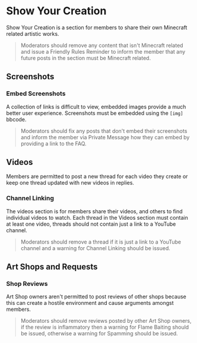 # Show Your Creation

Show Your Creation is a section for members to share their own Minecraft related artistic works.

> Moderators should remove any content that isn't Minecraft related and issue a Friendly Rules Reminder to inform the member that any future posts in the section must be Minecraft related.

## Screenshots

### Embed Screenshots 

A collection of links is difficult to view, embedded images provide a much better user experience. Screenshots must be embedded using the `[img]` bbcode.

> Moderators should fix any posts that don't embed their screenshots and inform the member via Private Message how they can embed by providing a link to the FAQ.

## Videos

Members are permitted to post a new thread for each video they create or keep one thread updated with new videos in replies.

### Channel Linking

The videos section is for members share their videos, and others to find individual videos to watch. Each thread in the Videos section must contain at least one video, threads should not contain just a link to a YouTube channel.

> Moderators should remove a thread if it is just a link to a YouTube channel and a warning for Channel Linking should be issued.

## Art Shops and Requests

### Shop Reviews

Art Shop owners aren't permitted to post reviews of other shops because this can create a hostile environment and cause arguments amongst members. 

> Moderators should remove reviews posted by other Art Shop owners, if the review is inflammatory then a warning for Flame Baiting should be issued, otherwise a warning for Spamming should be issued.
